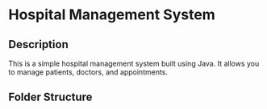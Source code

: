 # Hospital Management System

## Description
This is a simple hospital management system built using Java. It allows you to manage patients, doctors, and appointments.

## Folder Structure

